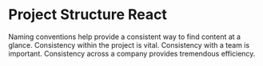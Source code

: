 # Project Structure React

Naming conventions help provide a consistent way to find content at a glance. Consistency within the project is vital. Consistency with a team is important. Consistency across a company provides tremendous efficiency.
